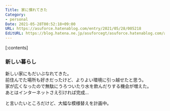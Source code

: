 ```yaml
---
Title: 家に慣れてきた
Category:
- personal
Date: 2021-05-28T00:52:18+09:00
URL: https://asuforce.hatenablog.com/entry/2021/05/28/005218
EditURL: https://blog.hatena.ne.jp/asuforcegt/asuforce.hatenablog.com/atom/entry/26006613768998649
---
```


[:contents]

### 新しい暮らし

新しい家にもだいぶなれてきた。  
前住んでた場所も好きだったけど、よりよい環境に引っ越せたと思う。  
家が広くなったので無駄にうろついたり水を飲んだりする機会が増えた。  
あとはインターネットさえ引ければ完成...

と言いたいところだけど、大幅な模様替えを計画中。


